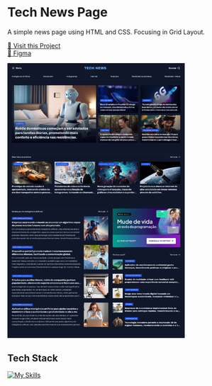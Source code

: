 # Tech News Page

A simple news page using HTML and CSS. Focusing in Grid Layout.

<p align="left">
     <a href="#">📱 Visit this Project</a><br>
     <a href="https://www.figma.com/design/SYGqKvGAMHZuLywi5HE94J/Portal-de-not%C3%ADcias-(Community)?node-id=3-376&p=f&t=z0TKDAH9Nys8JCCm-0">🎨 Figma</a>
</p>

<p align="left">
    <img src="./.github/images/preview.jpg" width="400px">
</p>

## Tech Stack

[![My Skills](https://skillicons.dev/icons?i=html,css)](https://skillicons.dev)